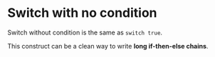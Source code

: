 # Switch with no condition

Switch without condition is the same as `switch true`.

This construct can be a clean way to write **long if-then-else chains**.
